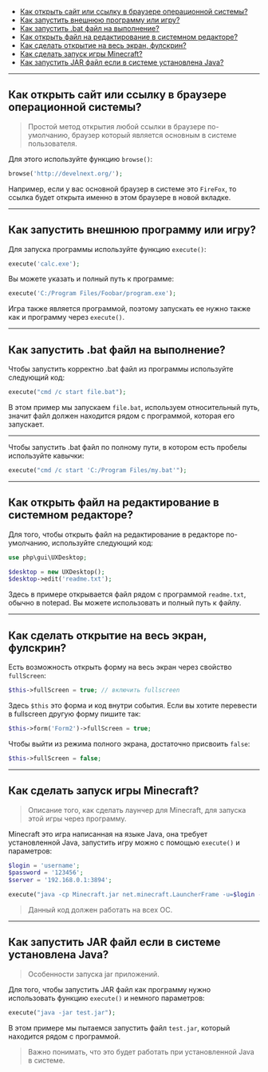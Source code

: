 - [Как открыть сайт или ссылку в браузере операционной системы?](#browse)
- [Как запустить внешнюю программу или игру?](#execute)
- [Как запустить .bat файл на выполнение?](#execute-bat)
- [Как открыть файл на редактирование в системном редакторе?](#edit-file)
- [Как сделать открытие на весь экран, фулскрин?](#fullscreen)
- [Как сделать запуск игры Minecraft?](#execute-minecraft)
- [Как запустить JAR файл если в системе установлена Java?](#execute-jar)

---

<a name=browse />

## Как открыть сайт или ссылку в браузере операционной системы?
> Простой метод открытия любой ссылки в браузере по-умолчанию, браузер который является основным в системе пользователя.

Для этого используйте функцию `browse()`:

```php
browse('http://develnext.org/');
```

Например, если у вас основной браузер в системе это `FireFox`, то ссылка будет открыта именно в этом браузере в новой вкладке.

---

<a name=execute />

## Как запустить внешнюю программу или игру?

Для запуска программы используйте функцию `execute()`:

```php
execute('calc.exe');
```

Вы можете указать и полный путь к программе:

```php
execute('C:/Program Files/Foobar/program.exe');
```

Игра также является программой, поэтому запускать ее нужно также как и программу через `execute()`.

---

<a name=execute-bat />

## Как запустить .bat файл на выполнение?

Чтобы запустить корректно .bat файл из программы используйте следующий код:

```php
execute("cmd /c start file.bat");
```

В этом пример мы запускаем `file.bat`, используем относительный путь, значит файл должен находится рядом с программой, которая его запускает.

---

Чтобы запустить .bat файл по полному пути, в котором есть пробелы используйте кавычки:

```php
execute("cmd /c start 'C:/Program Files/my.bat'");
```

---

<a name=edit-file />

## Как открыть файл на редактирование в системном редакторе?

Для того, чтобы открыть файл на редактирование в редакторе по-умолчанию, используйте следующий код:

```php
use php\gui\UXDesktop;

$desktop = new UXDesktop();
$desktop->edit('readme.txt');
```

Здесь в примере открывается файл рядом с программой `readme.txt`, обычно в notepad. Вы можете использовать и полный путь к файлу.

---

<a name=fullscreen />

## Как сделать открытие на весь экран, фулскрин?

Есть возможность открыть форму на весь экран через свойство `fullScreen`:

```php
$this->fullScreen = true; // включить fullscreen
```

Здесь `$this` это форма и код внутри события. Если вы хотите перевести в fullscreen другую форму пишите так:

```php
$this->form('Form2')->fullScreen = true;
```

Чтобы выйти из режима полного экрана, достаточно присвоить `false`:

```php
$this->fullScreen = false;
```

---

<a name=execute-minecraft />

## Как сделать запуск игры Minecraft?
> Описание того, как сделать лаунчер для Minecraft, для запуска этой игры через программу.

Minecraft это игра написанная на языке Java, она требует установленной Java, запустить игру можно с помощью `execute()` и параметров:

```php
$login = 'username';
$password = '123456';
$server = '192.168.0.1:3894';

execute("java -cp Minecraft.jar net.minecraft.LauncherFrame -u=$login -p=$password $server");
```

> Данный код должен работать на всех ОС.

---

<a name=execute-jar />

## Как запустить JAR файл если в системе установлена Java?
> Особенности запуска jar приложений.

Для того, чтобы запустить JAR файл как программу нужно использовать функцию `execute()` и немного параметров:

```php
execute("java -jar test.jar");
```

В этом примере мы пытаемся запустить файл `test.jar`, который находится рядом с программой.

> Важно понимать, что это будет работать при установленной Java в системе.